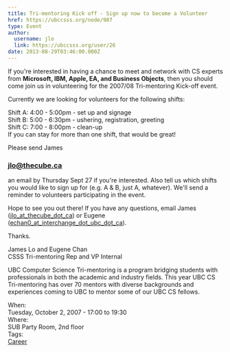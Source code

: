 ```yaml
---
title: Tri-mentoring Kick off - Sign up now to become a Volunteer 
href: https://ubccsss.org/node/987
type: Event
author:
  username: jlo
  link: https://ubccsss.org/user/26
date: 2013-08-29T03:46:00.000Z
---
```


<div class="field field-name-body field-type-text-with-summary field-label-hidden"><div class="field-items"><div class="field-item even"><p>If you&apos;re interested in having a chance to meet and network with CS experts from <b>Microsoft, IBM, Apple, EA, and Business Objects</b>, then you should come join us in volunteering for the 2007/08 Tri-mentoring Kick-off event.</p>
<p>Currently we are looking for volunteers for the following shifts:</p>
<p>Shift A: 4:00 - 5:00pm - set up and signage<br>
Shift B: 5:00 - 6:30pm - ushering, registration, greeting<br>
Shift C: 7:00 - 8:00pm - clean-up<br>
If you can stay for more than one shift, that would be great!</p>
<p>Please send James <a href="/cdn-cgi/l/email-protection#22484e4d62564a47415740470c4143"><br>
</a></p><h3><a href="/cdn-cgi/l/email-protection#22484e4d62564a47415740470c4143"><b>jlo</b>@thecube.ca</a></h3>
<p> an email by Thursday Sept 27 if you&apos;re interested. Also tell us which shifts you would like to sign up for (e.g. A &amp; B, just A, whatever).  We&apos;ll send a reminder to volunteers participating in the event.</p>
<p>Hope to see you out there! If you have any questions, email James (<a href="/cdn-cgi/l/email-protection#452f292a05312d20263027206b2624">jlo_at_thecube_dot_ca</a>) or Eugene (<a href="/cdn-cgi/l/email-protection#41242229202f7101282f3524332229202f26246f3423226f2220">echan0_at_interchange_dot_ubc_dot_ca</a>).</p>
<p>Thanks.</p>
<p>James Lo and Eugene Chan<br>
CSSS Tri-mentoring Rep and VP Internal</p>
<p>UBC Computer Science Tri-mentoring is a program bridging students with professionals in both the academic and industry fields.  This year UBC CS Tri-mentoring has over 70 mentors with diverse backgrounds and experiences coming to UBC to mentor some of our UBC CS fellows.</p>
</div></div></div><div class="field field-name-field-dates field-type-datetime field-label-above"><div class="field-label">When:&#xA0;</div><div class="field-items"><div class="field-item even"><span class="date-display-single">Tuesday, October 2, 2007 - <span class="date-display-range"><span class="date-display-start">17:00</span> to <span class="date-display-end">19:30</span></span></span></div></div></div><div class="field field-name-field-location field-type-text field-label-above"><div class="field-label">Where:&#xA0;</div><div class="field-items"><div class="field-item even">SUB Party Room, 2nd floor</div></div></div>    <footer>
    <div class="field field-name-field-tags field-type-taxonomy-term-reference field-label-above"><div class="field-label">Tags:&#xA0;</div><div class="field-items"><div class="field-item even"><a href="/career">Career</a></div></div></div>      </footer>